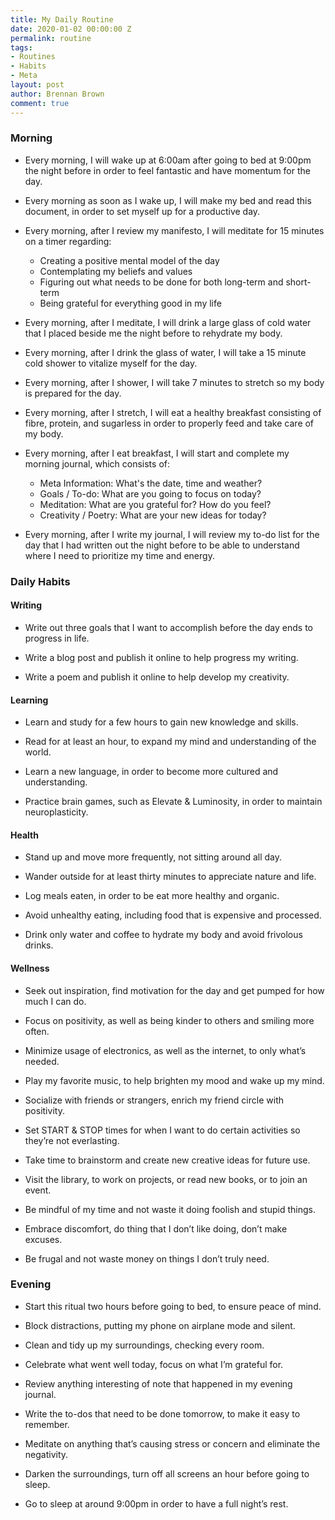 ```yaml
---
title: My Daily Routine
date: 2020-01-02 00:00:00 Z
permalink: routine
tags:
- Routines
- Habits
- Meta
layout: post
author: Brennan Brown
comment: true
---
```


### Morning

* Every morning, I will wake up at 6:00am after going to bed at 9:00pm the night before in order to feel fantastic and have momentum for the day.

* Every morning as soon as I wake up, I will make my bed and read this document, in order to set myself up for a productive day.

* Every morning, after I review my manifesto, I will meditate for 15 minutes on a timer regarding: 
	- Creating a positive mental model of the day
	- Contemplating my beliefs and values
	- Figuring out what needs to be done for both long-term and short-term
	- Being grateful for everything good in my life <br>

* Every morning, after I meditate, I will drink a large glass of cold water that I placed beside me the night before to rehydrate my body.

* Every morning, after I drink the glass of water, I will take a 15 minute cold shower to vitalize myself for the day.

* Every morning, after I shower, I will take 7 minutes to stretch so my body is prepared for the day.

* Every morning, after I stretch, I will eat a healthy breakfast consisting of fibre, protein, and sugarless in order to properly feed and take care of my body.

* Every morning, after I eat breakfast, I will start and complete my morning journal, which consists of:
	- Meta Information: What's the date, time and weather?
	- Goals / To-do: What are you going to focus on today?
	- Meditation: What are you grateful for? How do you feel?
	- Creativity / Poetry: What are your new ideas for today? <br>

* Every morning, after I write my journal, I will review my to-do list for the day that I had written out the night before to be able to understand where I need to prioritize my time and energy.



### Daily Habits

#### Writing

* Write out three goals that I want to accomplish before the day ends to progress in life.

* Write a blog post and publish it online to help progress my writing.

* Write a poem and publish it online to help develop my creativity.


#### Learning

* Learn and study for a few hours to gain new knowledge and skills.

* Read for at least an hour, to expand my mind and understanding of the world.

* Learn a new language, in order to become more cultured and understanding.

* Practice brain games, such as Elevate & Luminosity, in order to maintain neuroplasticity. 


#### Health

* Stand up and move more frequently, not sitting around all day.

* Wander outside for at least thirty minutes to appreciate nature and life.

* Log meals eaten, in order to be eat more healthy and organic.

* Avoid unhealthy eating, including food that is expensive and processed.

* Drink only water and coffee to hydrate my body and avoid frivolous drinks.


#### Wellness

* Seek out inspiration, find motivation for the day and get pumped for how much I can do.

* Focus on positivity, as well as being kinder to others and smiling more often.

* Minimize usage of electronics, as well as the internet, to only what’s needed.

* Play my favorite music, to help brighten my mood and wake up my mind.

* Socialize with friends or strangers, enrich my friend circle with positivity.

* Set START & STOP times for when I want to do certain activities so they’re not everlasting.

* Take time to brainstorm and create new creative ideas for future use.

* Visit the library, to work on projects, or read new books, or to join an event.

* Be mindful of my time and not waste it doing foolish and stupid things.

* Embrace discomfort, do thing that I don’t like doing, don’t make excuses.

* Be frugal and not waste money on things I don’t truly need.

### Evening

* Start this ritual two hours before going to bed, to ensure peace of mind.

* Block distractions, putting my phone on airplane mode and silent.

* Clean and tidy up my surroundings, checking every room.

* Celebrate what went well today, focus on what I’m grateful for.

* Review anything interesting of note that happened in my evening journal.

* Write the to-dos that need to be done tomorrow, to make it easy to remember.

* Meditate on anything that’s causing stress or concern and eliminate the negativity.

* Darken the surroundings, turn off all screens an hour before going to sleep.

* Go to sleep at around 9:00pm in order to have a full night’s rest.